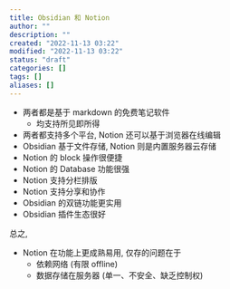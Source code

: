 ```yaml
---
title: Obsidian 和 Notion
author: ""
description: ""
created: "2022-11-13 03:22"
modified: "2022-11-13 03:22"
status: "draft"
categories: []
tags: []
aliases: []
---
```


- 两者都是基于 markdown 的免费笔记软件
  - 均支持所见即所得
- 两者都支持多个平台, Notion 还可以基于浏览器在线编辑
- Obsidian 基于文件存储, Notion 则是内置服务器云存储
- Notion 的 block 操作很便捷
- Notion 的 Database 功能很强
- Notion 支持分栏排版
- Notion 支持分享和协作
- Obsidian 的双链功能更实用
- Obsidian 插件生态很好

总之,
- Notion 在功能上更成熟易用, 仅存的问题在于
  - 依赖网络 (有限 offline)
  - 数据存储在服务器 (单一、不安全、缺乏控制权)